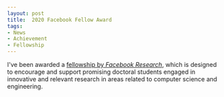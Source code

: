 ```yaml
---
layout: post
title:  2020 Facebook Fellow Award
tags:
- News
- Achievement
- Fellowship
---
```


I've been awarded a [fellowship by *Facebook Research*](https://research.fb.com/blog/2020/01/announcing-the-recipients-of-the-2020-facebook-fellowship-awards/), which is designed to encourage and support promising doctoral students engaged in innovative and relevant research in areas related to computer science and engineering.